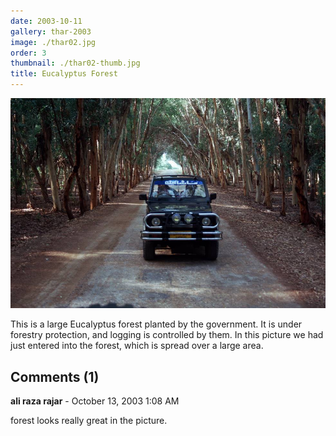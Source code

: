 ```yaml
---
date: 2003-10-11
gallery: thar-2003
image: ./thar02.jpg
order: 3
thumbnail: ./thar02-thumb.jpg
title: Eucalyptus Forest
---
```


![Eucalyptus Forest](./thar02.jpg)

This is a large Eucalyptus forest planted by the government. It is under forestry protection, and logging is controlled by them. In this picture we had just entered into the forest, which is spread over a large area.

<div id="comments">

## Comments (1)

<div id="comment">

**ali raza rajar** - October 13, 2003  1:08 AM

forest looks really great in the picture.

</div>

</div>
